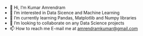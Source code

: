 - 👋 Hi, I’m Kumar Amrendram
- 👀 I’m interested in Data Sicence and Machine Learning
- 🌱 I’m currently learning Pandas, Matplotlib and Numpy libraries
- 💞️ I’m looking to collaborate on any Data Science projects
- 📫 How to reach me E-mail me at amrendramkumar@gmail.com

<!---
Amrendram11/Amrendram11 is a ✨ special ✨ repository because its `README.md` (this file) appears on your GitHub profile.
You can click the Preview link to take a look at your changes.
--->
